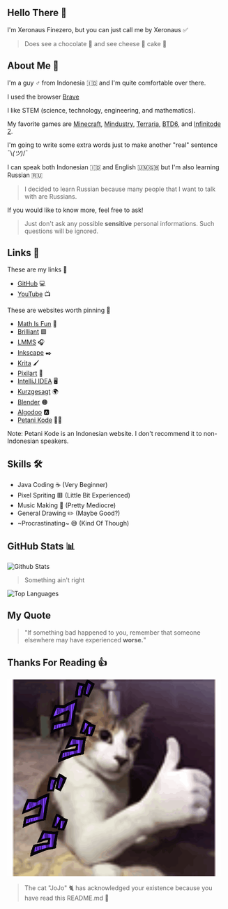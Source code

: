 ## Hello There 👋
I'm Xeronaus Finezero, but you can just call me by Xeronaus ✅

> Does see a chocolate 🍫 and see cheese 🧀 cake 🎂

## About Me 🧻
I'm a guy ♂️ from Indonesia 🇮🇩 and I'm quite comfortable over there.

I used the browser [Brave](https://brave.com)

I like STEM (science, technology, engineering, and mathematics).

My favorite games are [Minecraft](https://www.minecraft.net), [Mindustry](https://mindustrygame.github.io), [Terraria](https://terraria.org), [BTD6](https://ninjakiwi.com/Games/Mobile/Bloons-TD-6.html), and [Infinitode 2](https://infinitode.prineside.com).

I'm going to write some extra words just to make another "real" sentence ¯⁠\⁠_⁠(⁠ツ⁠)⁠_⁠/⁠¯

I can speak both Indonesian 🇮🇩 and English 🇺🇲🇬🇧 but I'm also learning Russian 🇷🇺

> I decided to learn Russian because many people that I want to talk with are Russians.

If you would like to know more, feel free to ask!

> Just don't ask any possible **sensitive** personal informations. Such questions will be ignored.

## Links 🔗
These are my links 🚩
- [GitHub](https://github.com/Xeronaus) 💻
- [YouTube](https://youtube.com/@Xeronaus) 📺

These are websites worth pinning 📌
- [Math Is Fun](https://www.mathsisfun.com) 🔢
- [Brilliant](https://brilliant.org) 🟩
- [LMMS](https://lmms.io) 🎧
- [Inkscape](https://inkscape.org) ✒️
- [Krita](https://krita.org) 🖌️
- [Pixilart](https://www.pixilart.com) 🎨
- [IntelliJ IDEA](https://www.jetbrains.com/idea) 🖥️
- [Kurzgesagt](https://kurzgesagt.org) 🌍
- [Blender](https://www.blender.org) 🟠
- [Algodoo](http://www.algodoo.com) 🅰
- [Petani Kode](https://www.petanikode.com) 👨‍🌾

Note: Petani Kode is an Indonesian website. I don't recommend it to non-Indonesian speakers.

## Skills 🛠️
- Java Coding ☕ (Very Beginner)
- Pixel Spriting 🟥 (Little Bit Experienced)
- Music Making 🎵 (Pretty Mediocre)
- General Drawing ✏️ (Maybe Good?)
- ~Procrastinating~ 😅 (Kind Of Though)

## GitHub Stats 📊

![Github Stats](https://github-readme-stats.vercel.app/api?username=Xeronaus&count_private=true&show_icons=true&include_all_commits=true&hide_border=true&count_private=true&theme=transparent)

> Something ain't right

![Top Languages](https://github-readme-stats.vercel.app/api/top-langs/?username=Xeronaus&show_icons=true&include_all_commits=true&hide_border=true&count_private=true&theme=transparent&langs_count=10)

## My Quote
> "If something bad happened to you, remember that someone elsewhere may have experienced **worse.**"

## Thanks For Reading 👍

![GIF](https://github.com/Xeronaus/Xeronaus/blob/main/cat-jojo.gif)

> The cat "JoJo" 🐈 has acknowledged your existence because you have read this README.md 📕
